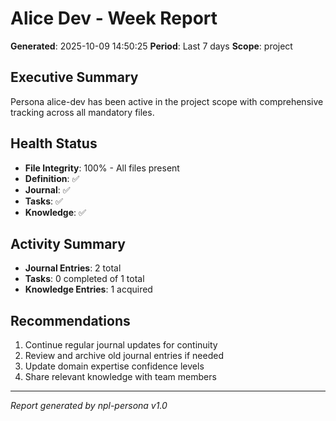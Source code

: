 # Alice Dev - Week Report
**Generated**: 2025-10-09 14:50:25
**Period**: Last 7 days
**Scope**: project

## Executive Summary

Persona alice-dev has been active in the project scope with comprehensive tracking across all mandatory files.

## Health Status

- **File Integrity**: 100% - All files present
- **Definition**: ✅
- **Journal**: ✅
- **Tasks**: ✅
- **Knowledge**: ✅

## Activity Summary

- **Journal Entries**: 2 total
- **Tasks**: 0 completed of 1 total
- **Knowledge Entries**: 1 acquired

## Recommendations

1. Continue regular journal updates for continuity
2. Review and archive old journal entries if needed
3. Update domain expertise confidence levels
4. Share relevant knowledge with team members

---

*Report generated by npl-persona v1.0*
